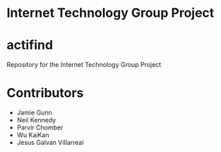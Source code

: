 # Internet Technology Group Project
# actifind
Repository for the Internet Technology Group Project

# Contributors
- Jamie Gunn
- Neil Kennedy
- Parvir Chomber
- Wu KaiKan
- Jesus Galvan Villarreal